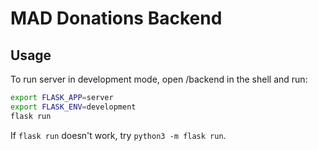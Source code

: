 # MAD Donations Backend

## Usage
To run server in development mode, open /backend in the shell and run:
```bash
export FLASK_APP=server
export FLASK_ENV=development
flask run
```
If `flask run` doesn't work, try `python3 -m flask run`.
